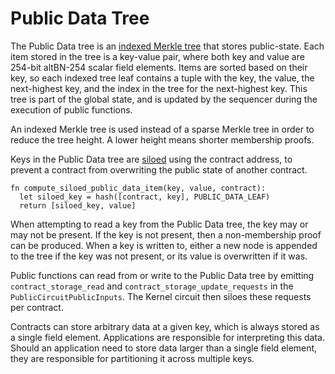 # Public Data Tree

The Public Data tree is an [indexed Merkle tree](./tree-implementations.md#indexed-merkle-trees) that stores public-state. Each item stored in the tree is a key-value pair, where both key and value are 254-bit altBN-254 scalar field elements. Items are sorted based on their key, so each indexed tree leaf contains a tuple with the key, the value, the next-highest key, and the index in the tree for the next-highest key. This tree is part of the global state, and is updated by the sequencer during the execution of public functions.

An indexed Merkle tree is used instead of a sparse Merkle tree in order to reduce the tree height. A lower height means shorter membership proofs.

Keys in the Public Data tree are [siloed](./tree-implementations.md#siloing-leaves) using the contract address, to prevent a contract from overwriting the public state of another contract.

<!--
Consider renaming. `data_item` isn't descriptive enough.
`value` isn't used (not really).
-->

```
fn compute_siloed_public_data_item(key, value, contract):
  let siloed_key = hash([contract, key], PUBLIC_DATA_LEAF)
  return [siloed_key, value]
```

When attempting to read a key from the Public Data tree, the key may or may not be present. If the key is not present, then a non-membership proof can be produced. When a key is written to, either a new node is appended to the tree if the key was not present, or its value is overwritten if it was.

Public functions can read from or write to the Public Data tree by emitting `contract_storage_read` and `contract_storage_update_requests` in the `PublicCircuitPublicInputs`. The Kernel circuit then siloes these requests per contract.

Contracts can store arbitrary data at a given key, which is always stored as a single field element. Applications are responsible for interpreting this data. Should an application need to store data larger than a single field element, they are responsible for partitioning it across multiple keys.

<!--
Mike review:

Missing info:
(EDIT: consider putting info that relates generally to the indexed merkle tree inside cryptography/merkle-trees.md)
- A clear struct specifying the contents (name, type, comment) of a leaf preimage.
- Explanation that there's a convention that the key is derived from a "storage slot", but that this is not enforced, and contracts are free to devise keys however they want.
- The tree needs to be pre-populated with the leaf `{ 0, 0, 0}`, right? We should explain how that works.
    - Is it pre-populated with any leaves?
        - Perhaps contracts which must exist at genesis (e.g. the contract class registry and instance deployment contracts) might need to contain state?

- We're missing how the nodes of the tree are computed. Similar boilerplate to my other hash comments (EDIT: put this in cryptography/hashing/):
    - We should specify exactly how this hash is computed.
        - Details of the hash to use, and a domain separator for the hash. We might not know the final hash that we'll use, but we should propose one, and we should probably also give each hash a name.
        - E.g. `compute_parent_node("nullifier parent node".to_field(), left_child, right_child)` where `compute_siloed_nullifier = pedersen_hash` (for now. Poseidon eventually, iiuc. Perhaps we should write this spec to state Poseidon).

Pseudocode/algorithms for insertion, batch insertion, membership proofs, non-membership proofs, so that the security of our approach can be validated. We should discuss the best way to consistently present such information, for all sections of the protocol specs. (EDIT: put this in cryptography/merkle-trees)
 -->
